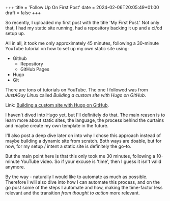 +++
title = 'Follow Up On First Post'
date = 2024-02-06T20:05:49+01:00
draft = false
+++

So recently, I uploaded my first post with the title 'My First Post.' Not only that, I had my static site running, had a repository backing it up and a ci/cd setup up. 

All in all, it took me only approximately 45 minutes, following a 30-minute YouTube tutorial on how to set up my own static site using:

* Github
    * Repository
    * GitHub Pages
* Hugo
* Git

There are tons of tutorials on YouTube. The one I followed was from *JustAGuy Linux* called *Building a custom site with Hugo on GitHub*.

Link: [Building a custom site with Hugo on GitHub](https://www.youtube.com/watch?v=s1O-8zhPQmU "Building a custom site with Hugo on GitHub").

I haven't dived into Hugo yet, but I'll definitely do that. The main reason is to learn more about static sites, the language, the process behind the curtains and maybe create my own template in the future.

I'll also post a deep dive later on into why I chose this approach instead of maybe building a dynamic site from scratch. Both ways are doable, but for now, for my setup / intent a static site is definitely the go-to.

But the main point here is that this only took me 30 minutes, following a 10-minute YouTube video. So if your excuse is 'time', then I guess it isn't valid anymore.

By the way - naturally I would like to automate as much as possible. Therefore I will also dive into how I can automate this process, and on the go post some of the steps I automate and how, making the time-factor less relevant and the transition *from thought to action* more relevant.